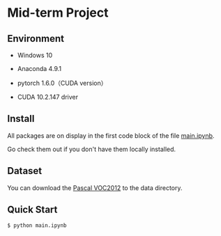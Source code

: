 # Mid-term Project

## Environment

+ Windows 10

+ Anaconda 4.9.1

+ pytorch 1.6.0（CUDA version）

+ CUDA 10.2.147 driver

## Install

All packages are on display in the first code block of the file [main.ipynb](main.ipynb).

Go check them out if you don't have them locally installed.

## Dataset
You can download the [Pascal VOC2012](http://host.robots.ox.ac.uk/pascal/VOC/) to the data directory.

## Quick Start

```
$ python main.ipynb
```

